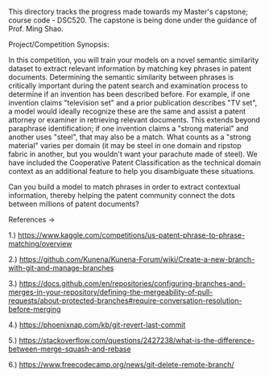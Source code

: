 This directory tracks the progress made towards my Master's capstone; course code - DSC520. The capstone is being done under the guidance of Prof. Ming Shao.

Project/Competition Synopsis: 

In this competition, you will train your models on a novel semantic similarity dataset to extract relevant information by matching key phrases in patent documents. Determining the semantic similarity between phrases is critically important during the patent search and examination process to determine if an invention has been described before. For example, if one invention claims "television set" and a prior publication describes "TV set", a model would ideally recognize these are the same and assist a patent attorney or examiner in retrieving relevant documents. This extends beyond paraphrase identification; if one invention claims a "strong material" and another uses "steel", that may also be a match. What counts as a "strong material" varies per domain (it may be steel in one domain and ripstop fabric in another, but you wouldn't want your parachute made of steel). We have included the Cooperative Patent Classification as the technical domain context as an additional feature to help you disambiguate these situations.

Can you build a model to match phrases in order to extract contextual information, thereby helping the patent community connect the dots between millions of patent documents?

References -> 

1.) https://www.kaggle.com/competitions/us-patent-phrase-to-phrase-matching/overview

2.) https://github.com/Kunena/Kunena-Forum/wiki/Create-a-new-branch-with-git-and-manage-branches

3.) https://docs.github.com/en/repositories/configuring-branches-and-merges-in-your-repository/defining-the-mergeability-of-pull-requests/about-protected-branches#require-conversation-resolution-before-merging

4.) https://phoenixnap.com/kb/git-revert-last-commit

5.) https://stackoverflow.com/questions/2427238/what-is-the-difference-between-merge-squash-and-rebase

6.) https://www.freecodecamp.org/news/git-delete-remote-branch/

